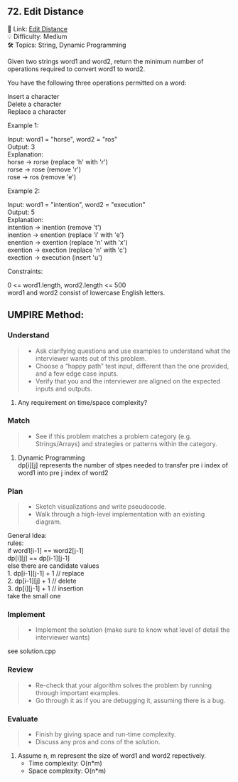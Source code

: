 ## 72. Edit Distance
🔗 Link: [Edit Distance](https://leetcode.com/problems/edit-distance/description/)  
💡 Difficulty: Medium  
🛠️ Topics: String, Dynamic Programming 

Given two strings word1 and word2, return the minimum number of operations required to convert word1 to word2.

You have the following three operations permitted on a word:

Insert a character  
Delete a character  
Replace a character  
 

Example 1:

Input: word1 = "horse", word2 = "ros"  
Output: 3  
Explanation:   
horse -> rorse (replace 'h' with 'r')  
rorse -> rose (remove 'r')  
rose -> ros (remove 'e')

Example 2:

Input: word1 = "intention", word2 = "execution"  
Output: 5  
Explanation:   
intention -> inention (remove 't')  
inention -> enention (replace 'i' with 'e')  
enention -> exention (replace 'n' with 'x')  
exention -> exection (replace 'n' with 'c')  
exection -> execution (insert 'u')
 

Constraints:

0 <= word1.length, word2.length <= 500  
word1 and word2 consist of lowercase English letters.
## UMPIRE Method:

### Understand
> - Ask clarifying questions and use examples to understand what the interviewer wants out of this problem.
> - Choose a “happy path” test input, different than the one provided, and a few edge case inputs.
> - Verify that you and the interviewer are aligned on the expected inputs and outputs.
1. Any requirement on time/space complexity?
### Match
> - See if this problem matches a problem category (e.g. Strings/Arrays) and strategies or patterns within the category.
1. Dynamic Programming  
   dp[i][j] represents the number of stpes needed to transfer pre i index of word1 into pre j index of word2
### Plan
> - Sketch visualizations and write pseudocode.
> - Walk through a high-level implementation with an existing diagram.

General Idea:   
rules:  
if word1[i-1] == word2[j-1]   
    dp[i][j] == dp[i-1][j-1]  
else there are candidate values  
    1. dp[i-1][j-1] + 1 // replace  
    2. dp[i-1][j] + 1 // delete  
    3. dp[i][j-1] + 1 // insertion  
    take the small one  
    

### Implement
> - Implement the solution (make sure to know what level of detail the interviewer wants)  

see solution.cpp
### Review
> - Re-check that your algorithm solves the problem by running through important examples.
> - Go through it as if you are debugging it, assuming there is a bug.
### Evaluate
> - Finish by giving space and run-time complexity.
> - Discuss any pros and cons of the solution.
1. Assume n, m represent the size of word1 and word2 repectively.
   - Time complexity: O(n*m)
   - Space complexity: O(n*m)


